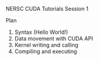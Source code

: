 NERSC CUDA Tutorials Session 1

Plan
1. Syntax (Hello World!)
2. Data movement with CUDA API
3. Kernel writing and calling
4. Compiling and executing
